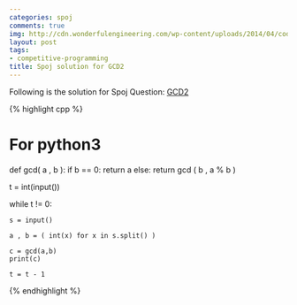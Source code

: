 ```yaml
---
categories: spoj
comments: true
img: http://cdn.wonderfulengineering.com/wp-content/uploads/2014/04/code-wallpaper-6.png
layout: post
tags:
- competitive-programming
title: Spoj solution for GCD2
---
```


Following is the solution for Spoj Question: [GCD2](http://www.spoj.com/problems/GCD2/)

{% highlight cpp %}
####
#	For python3
####

def gcd( a , b ):
	if b == 0:
		return a
	else:
		return gcd ( b , a % b )

t = int(input())

while t != 0:

	s = input()

	a , b = ( int(x) for x in s.split() )

	c = gcd(a,b)
	print(c)

	t = t - 1

{% endhighlight %}